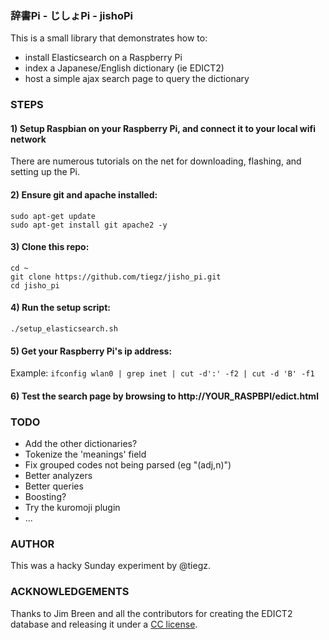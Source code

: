### 辞書Pi - じしょPi - jishoPi

This is a small library that demonstrates how to:

  * install Elasticsearch on a Raspberry Pi
  * index a Japanese/English dictionary (ie EDICT2)
  * host a simple ajax search page to query the dictionary

### STEPS

#### 1) Setup Raspbian on your Raspberry Pi, and connect it to your local wifi network

There are numerous tutorials on the net for downloading, flashing, and setting up the Pi.

#### 2) Ensure git and apache installed:

``` shell
sudo apt-get update
sudo apt-get install git apache2 -y
```

#### 3) Clone this repo:

``` shell
cd ~
git clone https://github.com/tiegz/jisho_pi.git
cd jisho_pi
```

#### 4) Run the setup script:

``` shell
./setup_elasticsearch.sh
```

#### 5) Get your Raspberry Pi's ip address:

Example: `ifconfig wlan0 | grep inet | cut -d':' -f2 | cut -d 'B' -f1`

#### 6) Test the search page by browsing to http://YOUR_RASPBPI/edict.html


### TODO

* Add the other dictionaries?
* Tokenize the 'meanings' field
* Fix grouped codes not being parsed (eg "(adj,n)")
* Better analyzers
* Better queries
* Boosting?
* Try the kuromoji plugin
* ...

### AUTHOR

This was a hacky Sunday experiment by @tiegz.

### ACKNOWLEDGEMENTS

Thanks to Jim Breen and all the contributors for creating the EDICT2 database
and releasing it under a [CC license](http://www.edrdg.org/jmdict/edict.html).